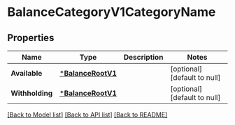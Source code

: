 # BalanceCategoryV1CategoryName

## Properties
Name | Type | Description | Notes
------------ | ------------- | ------------- | -------------
**Available** | [***BalanceRootV1**](Balance_root.v1.md) |  | [optional] [default to null]
**Withholding** | [***BalanceRootV1**](Balance_root.v1.md) |  | [optional] [default to null]

[[Back to Model list]](../README.md#documentation-for-models) [[Back to API list]](../README.md#documentation-for-api-endpoints) [[Back to README]](../README.md)

